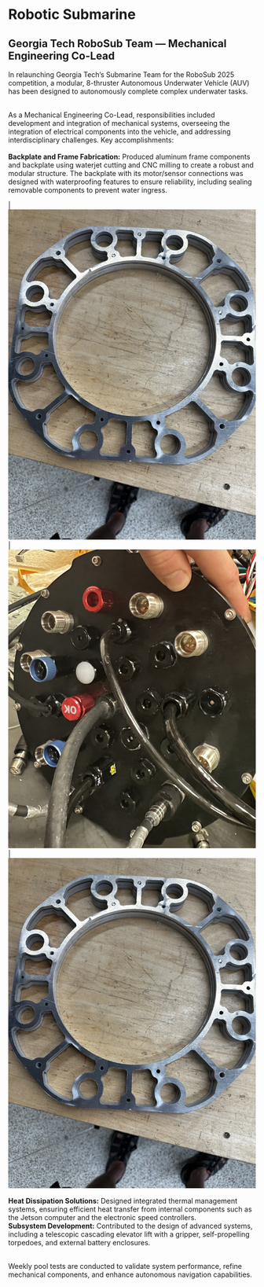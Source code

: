 # Robotic Submarine
## Georgia Tech RoboSub Team — Mechanical Engineering Co-Lead
In relaunching Georgia Tech’s Submarine Team for the RoboSub 2025 competition, a modular, 8-thruster Autonomous Underwater Vehicle (AUV) has been designed to autonomously complete complex underwater tasks. <br /><br />

As a Mechanical Engineering Co-Lead, responsibilities included development and integration of mechanical systems, overseeing the integration of electrical components into the vehicle, and addressing interdisciplinary challenges. Key accomplishments: <br /><br />
**Backplate and Frame Fabrication:** Produced aluminum frame components and backplate using waterjet cutting and CNC milling to create a robust and modular structure. The backplate with its motor/sensor connections was designed with waterproofing features to ensure reliability, including sealing removable components to prevent water ingress. <br />

|![Frame Components](https://github.com/zgreenberg02/RoboticSubmarine/blob/master/Images/FrameComponents.jpg)|![Backplate and Wiring](https://github.com/zgreenberg02/RoboticSubmarine/blob/master/Images/BackplateAndWiring.jpg)|
<br />
![Frame Components](https://github.com/zgreenberg02/RoboticSubmarine/blob/master/Images/FrameComponents.jpg)

**Heat Dissipation Solutions:** Designed integrated thermal management systems, ensuring efficient heat transfer from internal components such as the Jetson computer and the electronic speed controllers.<br />
**Subsystem Development:** Contributed to the design of advanced systems, including a telescopic cascading elevator lift with a gripper, self-propelling torpedoes, and external battery enclosures.<br /><br />

Weekly pool tests are conducted to validate system performance, refine mechanical components, and enhance autonomous navigation capabilities.





